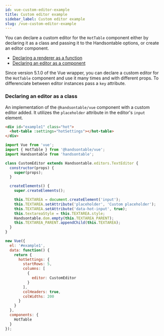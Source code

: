 ```yaml
---
id: vue-custom-editor-example
title: Custom editor example
sidebar_label: Custom editor example
slug: /vue-custom-editor-example
---
```


You can declare a custom editor for the `HotTable` component either by declaring it as a class and passing it to the Handsontable options, or create an editor component.

* [Declaring a renderer as a function](#declaring-a-renderer-as-a-function)
* [Declaring an editor as a component](vue-hot-column.md#declaring-a-custom-editor-as-a-component)

Since version 5.1.0 of the Vue wrapper, you can declare a custom editor for the `HotTable` component and use it many times and with different props. To differenciate between editor instances pass a `key` attribute.

### Declaring an editor as a class

An implementation of the `@handsontable/vue` component with a custom editor added. It utilizes the `placeholder` attribute in the editor's `input` element.

```html
<div id="example1" class="hot">
  <hot-table :settings="hotSettings"></hot-table>
</div>
```
```js
import Vue from 'vue';
import { HotTable } from '@handsontable/vue';
import Handsontable from 'handsontable';

class CustomEditor extends Handsontable.editors.TextEditor {
  constructor(props) {
    super(props);
  }

  createElements() {
    super.createElements();

    this.TEXTAREA = document.createElement('input');
    this.TEXTAREA.setAttribute('placeholder', 'Custom placeholder');
    this.TEXTAREA.setAttribute('data-hot-input', true);
    this.textareaStyle = this.TEXTAREA.style;
    Handsontable.dom.empty(this.TEXTAREA_PARENT);
    this.TEXTAREA_PARENT.appendChild(this.TEXTAREA);
  }
}

new Vue({
  el: '#example1',
  data: function() {
    return {
      hotSettings: {
        startRows: 5,
        columns: [
          {
            editor: CustomEditor
          }
        ],
        colHeaders: true,
        colWidths: 200
      }
    }
  },
  components: {
    HotTable
  }
});
```
